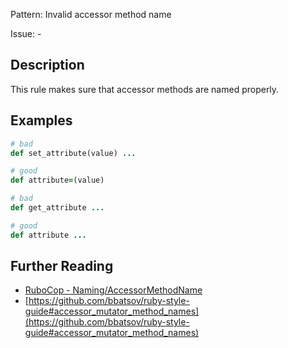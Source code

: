 Pattern: Invalid accessor method name

Issue: -

## Description

This rule makes sure that accessor methods are named properly.

## Examples

```ruby
# bad
def set_attribute(value) ...

# good
def attribute=(value)

# bad
def get_attribute ...

# good
def attribute ...
```

## Further Reading

* [RuboCop - Naming/AccessorMethodName](https://rubocop.readthedocs.io/en/latest/cops_naming/#namingaccessormethodname)
* [https://github.com/bbatsov/ruby-style-guide#accessor_mutator_method_names](https://github.com/bbatsov/ruby-style-guide#accessor_mutator_method_names)
